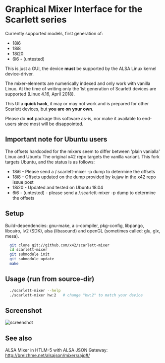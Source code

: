 Graphical Mixer Interface for the Scarlett series
=================================================

Currently supported models, first generation of:

- 18i6    
- 18i8   
- 18i20  
- 6i6     - (untested) 

This is just a GUI, the device **must** be supported by the ALSA Linux kernel device-driver.

The mixer-elements are numerically indexed and only work with vanilla Linux.
At the time of writing only the 1st generation of Scarlett devices are supported (Linux 4.16, April 2018).

This UI a **quick hack**, it may or may not work and is prepared for other Scarlett devices, but **you** **are** **on** **your** **own**.

Please do **not** package this software as-is, nor make it available to end-users since most will be disappointed.

Important note for Ubuntu users
-----
The offsets hardcoded for the mixers seem to differ between 'plain vanialla' Linux and Ubuntu
The original x42 repo targets the vanilla variant. This fork targets Ubuntu, and the status is as follows:

- 18i6    - Please send a /.scarlett-mixer -p dump to determine the offsets 
- 18i8    - Offsets updated on the dump provided by kujaw in the x42 repo issue post
- 18i20   - Updated and tested on Ubuntu 18.04
- 6i6     - (untested) - please send a /.scarlett-mixer -p dump to determine the offsets

Setup
-----

Build-dependencies: gnu-make, a c-compiler, pkg-config, libpango, libcairo,
lv2 (SDK), alsa (libasound) and openGL (sometimes called: glu, glx, mesa).

```bash
  git clone git://github.com/x42/scarlett-mixer
  cd scarlett-mixer
  git submodule init
  git submodule update
  make
```

Usage (run from source-dir)
---------------------------

```bash
  ./scarlett-mixer --help
  ./scarlett-mixer hw:2   # change "hw:2" to match your device
```

Screenshot
----------

![screenshot](https://raw.github.com/x42/scarlett-mixer/master/scarlett-mixer-gui.png "Scarlett 18i6 Mixer")

See also
--------

ALSA Mixer in HTLM-5 with ALSA JSON Gateway: http://breizhme.net/alsajson/mixers/ajg#/
